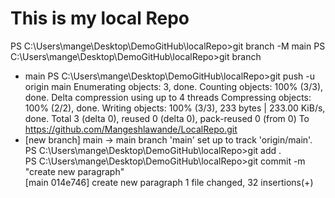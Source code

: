 # This is my local Repo
PS C:\Users\mange\Desktop\DemoGitHub\localRepo>git branch -M main
PS C:\Users\mange\Desktop\DemoGitHub\localRepo>git branch
* main
PS C:\Users\mange\Desktop\DemoGitHub\localRepo>git push -u origin main
Enumerating objects: 3, done.
Counting objects: 100% (3/3), done.
Delta compression using up to 4 threads
Compressing objects: 100% (2/2), done.
Writing objects: 100% (3/3), 233 bytes | 233.00 KiB/s, done.
Total 3 (delta 0), reused 0 (delta 0), pack-reused 0 (from 0)
To https://github.com/Mangeshlawande/LocalRepo.git
 * [new branch]      main -> main
branch 'main' set up to track 'origin/main'.
PS C:\Users\mange\Desktop\DemoGitHub\localRepo>git add .                                        
PS C:\Users\mange\Desktop\DemoGitHub\localRepo>git commit -m "create new paragraph"             
[main 014e746] create new paragraph
 1 file changed, 32 insertions(+)

